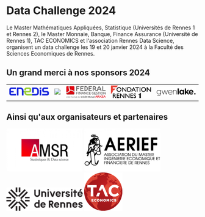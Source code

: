 # Data Challenge 2024

Le Master Mathématiques Appliquées, Statistique (Universités de Rennes 1 et Rennes 2), le Master Monnaie, Banque, Finance Assurance (Université de Rennes 1), TAC ECONOMICS et l‘association Rennes Data Science, organisent un data challenge les 19 et 20 janvier 2024 à la Faculté des Sciences Economiques de Rennes.


## Un grand merci à nos sponsors 2024

|   |   |   |   |   |
|---|---|---|---|---|
| <a href="https://www.enedis.fr" target="_blank"><img src="img/logo_enedis.png" width="120"></a> | <a href="https://www.groupama.fr/" target="_blank"><img src="img Groupama_FB_RVB.jpg" width="120"></a> | <a href="https://www.federal-finance-gestion.fr" target="_blank"><img src="img/arkea-300x89.png" width="120"></a> | <a href="https://fondation.univ-rennes.fr/" target="_blank"><img src="img/logo-Fondation-Rennes1-couleur-nobaseline.png" width="120"></a> | <a href="https://www.gwenlake.com/" target="_blank"><img src="img/gwenlake.png" width="120"></a> |


## Ainsi qu'aux organisateurs et partenaires

<a href="https://eco.univ-rennes.fr/amsr" target="_blank"><img src="img/logo_amsr.jpg" width="200"></a>
<a href="https://eco.univ-rennes.fr/aerief" target="_blank"><img src="img/logo_aerief.jpg" width="200"></a>
<a href="https://www.univ-rennes.fr/" target="_blank"><img src="img/UNIRENNES_LOGOnoir_0.png" width="200"></a>
<a href="https://taceconomics.com" target="_blank"><img src="img/taceconomics-100px-white.png" width="100"></a>
